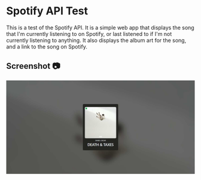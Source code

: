 # Spotify API Test

This is a test of the Spotify API. It is a simple web app that displays the song that I'm currently listening to on Spotify, or last listened to if I'm not currently listening to anything. It also displays the album art for the song, and a link to the song on Spotify.

## Screenshot :camera:

![Screenshot of the app](./public/Mitolu%20is%20listening%20to%20Death%20%26%20Taxes.jpg)
